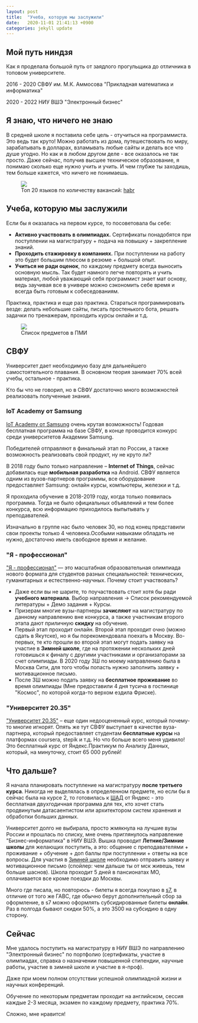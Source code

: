 ```yaml
---
layout: post
title:  "Учеба, которую мы заслужили"
date:   2020-11-01 21:41:13 +0900
categories: jekyll update
---
```


## Мой путь ниндзя

Как я проделала большой путь от заядлого прогульщика до отличника в топовом университете.

2016 - 2020 СВФУ им. М.К. Аммосова "Прикладная математика и информатика"

2020 - 2022 НИУ ВШЭ "Электронный бизнес"

## Я знаю, что ничего не знаю

В средней школе я поставила себе цель - отучиться на программиста. Это ведь так круто! Можно работать из дома, путешествовать по миру, зарабатывать в долларах, взламывать любые сайты и делать все что душе угодно. Но как и в любом другом деле - все оказалось не так просто. Даже сейчас, получив высшее техническое образование, я понимаю сколько еще нужно учить и учить. И чем глубже ты заходишь, тем больше кажется, что ничего не понимаешь.

<figure>
  <img src="{{ site.url }}/assets/images/cod.png" data-action="zoom" />
  <figcaption> Топ 20 языков по количеству вакансий: <a href="https://habr.com/ru/company/hh/blog/418079">habr</a></figcaption>
</figure>

## Учеба, которую мы заcлужили

Если бы я оказалась на первом курсе, то посоветовала бы себе:

- **Активно участвовать в олимпиадах.** Сертификаты понадобятся при поступлении на магистратуру + подача на повышку + закрепление знаний.
- **Проходить стажировку в компаниях.** При поступлении на работу это будет большим плюсом в резюме + большой опыт.
- **Учиться не ради оценок**, по каждому предмету всегда выносить основную мысль. Так будет намного легче повторять и учить материал, любой уважающий себя программист знает мат основу, ведь заучивая все в универе можно сэкономить себе время и всегда быть готовым к собеседованиям.

Практика, практика и еще раз практика. Стараться программировать везде: делать небольшие сайты, писать простенького бота, решать задачки по тренажерам, проходить курсы онлайн и т.д.

<figure>
  <img src="{{ site.url }}/assets/images/img-714125541-0022.jpg" data-action="zoom" />
  <figcaption>Список предметов в ПМИ</figcaption>
</figure>

## СВФУ

Университет дает необходимую базу для дальнейшего самостоятельного плавания. В основном теория занимает 70% всей учебы, остальное - практика.

Кто бы что не говорил, но в СВФУ достаточно много возможностей реализовать полученные знания.

### IoT Academy от Samsung

[IoT Academy от Samsung](https://myitacademy.ru) очень крутая возможность! Годовая бесплатная программа на базе СВФУ, в конце проводится конкурс среди университетов Академии Samsung.

Победителей отправляют в финальный этап по России, а также возможность реализовать свой продукт, ну не круто ли?

В 2018 году было только направление – **Internet of Things**, сейчас добавилась еще **мобильная разработка** на Android. СВФУ является одним из вузов-партнеров программы, все оборудование предоставляет Samsung: онлайн курсы, компьютеры, железки и т.д.

Я проходила обучение в 2018-2019 году, когда только появилась программа. Тогда не было официальных объявлений и тем более конкурса, всю информацию приходилось выпытывать у преподавателей.

Изначально в группе нас было человек 30, но под конец представили свои проекты только 4 человека.Особыми навыками обладать не нужно, достаточно иметь свободное время и желание.

### "Я - профессионал"

["Я - профессионал"](https://yandex.ru/profi/) — это масштабная образовательная олимпиада нового формата для студентов разных специальностей: технических, гуманитарных и естественно-научных. Почему стоит участвовать?

- Даже если вы не шарите, то поучаствовать стоит хотя бы ради **учебного материала**. Выбор направления -> Список рекомендуемой литературы + Демо задания + Курсы.
- Призерам многие вузы-партнеры **зачисляют** на магистратуру по данному направлению вне конкурса, а также участникам второго этапа дают приличную **скидку** на обучение.
- Первый этап проходит онлайн. Второй этап проходит очно (можно сдать в Якутске), но я бы порекомендовала поехать в Москву. Во-первых, те кто прошли во второй этап могут подать заявку на участие в **Зимней школе**, где на протяжении нескольких дней готовишься к финалу с другими участниками и организаторами за счет олимпиады. В 2020 году ЗШ по моему направлению была в Москва Сити, для того чтобы попасть нужно заполнить заявку + мотивационное письмо.
- После ЗШ можно подать заявку на **бесплатное проживание** во время олимпиады (Мне предоставили 4 дня тусича в гостинице "Космос", по которой когда-то верхом ездила Фриске).

### "Университет 20.35"

["Университет 20.35"](https://2035.university) – еще один недооцененный курс, который почему-то многие игнорят. Опять же тут СВФУ выступает в качестве вуза-партнера, который предоставляет студентам **бесплатные курсы** на платформах coursera, stepik и т.д. Но что больше всего меня удивило! Это бесплатный курс от Яндекс.Практикум по Анализу Данных, который, на минуточку, стоит 65 000 рублей!

## Что дальше?

Я начала планировать поступление на магистратуру **после третьего курса**. Никогда не выделялась в определенном предмете, но если бы я сейчас была на курсе 2, то готовилась к [ШАД](https://yandexdataschool.ru) от Яндекс - это бесплатная двухгодичная программа для тех, кто хочет стать продвинутым датасаентистом или архитектором систем хранения и обработки больших данных.

Университет долго не выбирала, просто жмякнула на лучшие вузы России и прошлась по списку, мне очень приглянулось направление "Бизнес-информатика" в НИУ ВШЭ. Вышка проводит **Летние/Зимние школы** для желающих поступить, а это: общение с преподавателями + проживание + обучение + доп баллы при поступлении + ответы на все вопросы. Для участия в [Зимней школе](https://www.hse.ru/winter/) необходимо отправить заявку и мотивационное письмо (спойлер: чем дальше ты от мск живешь, тем больше шаснов). Школа проходит 5 дней в пансионатах МО, оплачивается все кроме поездки до Москвы.

Много где писала, но повторюсь - билеты я всегда покупаю в [s7](https://www.s7.ru/), в отличие от того же ГАВС, где обычно берут дополнительный сбор за оформление, в s7 можно оформлять субсидированные билеты **онлайн**. Раз в полгода бывают скидки 50%, а это 3500 на субсидию в одну сторону.

## Сейчас

Мне удалось поступить на магистратуру в НИУ ВШЭ по направлению "Электронный бизнес" по портфолио (сертификаты, участие в олимпиадах, справка о назначении повышенной стипендии, научные работы, участие в зимней школе и участие в я-проф).

Даже при моем полном отсутствии успешной олимпиадной жизни и научных конференций.

Обучение по некоторым предметам проходит на английском, сессия каждые 2-3 месяца, экзамен по каждому предмету, практика 70%.

Сложно, мне нравится!
